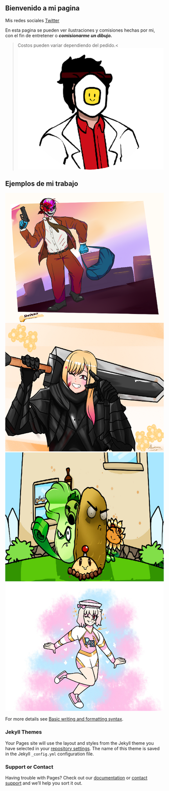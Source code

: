 ## Bienvenido a mi pagina

Mis redes sociales [Twitter](https://twitter.com/Albertokeyy)

En esta pagina se pueden ver ilustraciones y comisiones hechas por mi, con el fin de entretener o ***comisionarme un dibujo.*** 
>Costos pueden variar dependiendo del pedido.<
![Image](https://raw.githubusercontent.com/JorgeValleC/JorgeValleC.github.io/main/ghubtest.png)


## Ejemplos de mi trabajo


![Image](https://raw.githubusercontent.com/JorgeValleC/JorgeValleC.github.io/main/HOXWORTH%20test.png) 
![Image](https://raw.githubusercontent.com/JorgeValleC/JorgeValleC.github.io/main/MarinKitawaBeserkArmor%20gthub%20test.png)
![Image](https://raw.githubusercontent.com/JorgeValleC/JorgeValleC.github.io/main/pvz%20gthub%20test.jpg)
![Image](https://raw.githubusercontent.com/JorgeValleC/JorgeValleC.github.io/main/RH%20again%20ghubtest.jpg)










For more details see [Basic writing and formatting syntax](https://docs.github.com/en/github/writing-on-github/getting-started-with-writing-and-formatting-on-github/basic-writing-and-formatting-syntax).

### Jekyll Themes

Your Pages site will use the layout and styles from the Jekyll theme you have selected in your [repository settings](https://github.com/JorgeValleC/JorgeValleC.github.io/settings/pages). The name of this theme is saved in the Jekyll `_config.yml` configuration file.

### Support or Contact

Having trouble with Pages? Check out our [documentation](https://docs.github.com/categories/github-pages-basics/) or [contact support](https://support.github.com/contact) and we’ll help you sort it out.
